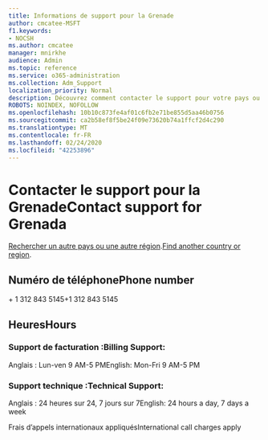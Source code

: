 ```yaml
---
title: Informations de support pour la Grenade
author: cmcatee-MSFT
f1.keywords:
- NOCSH
ms.author: cmcatee
manager: mnirkhe
audience: Admin
ms.topic: reference
ms.service: o365-administration
ms.collection: Adm_Support
localization_priority: Normal
description: Découvrez comment contacter le support pour votre pays ou région.
ROBOTS: NOINDEX, NOFOLLOW
ms.openlocfilehash: 10b10c873fe4af01c6fb2e71be855d5aa46b0756
ms.sourcegitcommit: ca2b58ef8f5be24f09e73620b74a1ffcf2d4c290
ms.translationtype: MT
ms.contentlocale: fr-FR
ms.lasthandoff: 02/24/2020
ms.locfileid: "42253896"
---
```

# <a name="contact-support-for-grenada"></a><span data-ttu-id="49ac5-103">Contacter le support pour la Grenade</span><span class="sxs-lookup"><span data-stu-id="49ac5-103">Contact support for Grenada</span></span>

<span data-ttu-id="49ac5-104">[Rechercher un autre pays ou une autre région](../contact-support-for-business-products.md).</span><span class="sxs-lookup"><span data-stu-id="49ac5-104">[Find another country or region](../contact-support-for-business-products.md).</span></span>

## <a name="phone-number"></a><span data-ttu-id="49ac5-105">Numéro de téléphone</span><span class="sxs-lookup"><span data-stu-id="49ac5-105">Phone number</span></span>
<span data-ttu-id="49ac5-106">+ 1 312 843 5145</span><span class="sxs-lookup"><span data-stu-id="49ac5-106">+1 312 843 5145</span></span>

## <a name="hours"></a><span data-ttu-id="49ac5-107">Heures</span><span class="sxs-lookup"><span data-stu-id="49ac5-107">Hours</span></span>
### <a name="billing-support"></a><span data-ttu-id="49ac5-108">Support de facturation :</span><span class="sxs-lookup"><span data-stu-id="49ac5-108">Billing Support:</span></span>

<span data-ttu-id="49ac5-109">Anglais : Lun-ven 9 AM-5 PM</span><span class="sxs-lookup"><span data-stu-id="49ac5-109">English: Mon-Fri 9 AM-5 PM</span></span>

### <a name="technical-support"></a><span data-ttu-id="49ac5-110">Support technique :</span><span class="sxs-lookup"><span data-stu-id="49ac5-110">Technical Support:</span></span>

<span data-ttu-id="49ac5-111">Anglais : 24 heures sur 24, 7 jours sur 7</span><span class="sxs-lookup"><span data-stu-id="49ac5-111">English: 24 hours a day, 7 days a week</span></span>

<span data-ttu-id="49ac5-112">Frais d’appels internationaux appliqués</span><span class="sxs-lookup"><span data-stu-id="49ac5-112">International call charges apply</span></span>